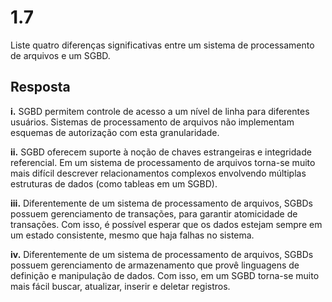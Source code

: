 # 1.7

Liste quatro diferenças significativas entre um sistema de processamento de arquivos e um SGBD.

## Resposta

**i.** SGBD permitem controle de acesso a um nível de linha para diferentes usuários. Sistemas de processamento de arquivos não implementam esquemas de autorização com esta granularidade.

**ii.** SGBD oferecem suporte à noção de chaves estrangeiras e integridade referencial. Em um sistema de processamento de arquivos torna-se muito mais difícil descrever relacionamentos complexos envolvendo múltiplas estruturas de dados (como tableas em um SGBD).

**iii.** Diferentemente de um sistema de processamento de arquivos, SGBDs possuem gerenciamento de transações, para garantir atomicidade de transações. Com isso, é possível esperar que os dados estejam sempre em um estado consistente, mesmo que haja falhas no sistema.

**iv.** Diferentemente de um sistema de processamento de arquivos, SGBDs possuem gerenciamento de armazenamento que provê linguagens de definição e manipulação de dados. Com isso, em um SGBD torna-se muito mais fácil buscar, atualizar, inserir e deletar registros.